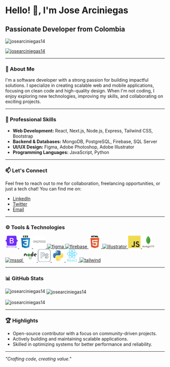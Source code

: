 # Hello! 👋, I'm Jose Arciniegas

## Passionate Developer from Colombia

<p align="left"> <img src="https://komarev.com/ghpvc/?username=josearciniegas14&label=Profile%20Views&color=0e75b6&style=flat" alt="josearciniegas14" /> </p>

<p align="left"> <a href="https://github.com/ryo-ma/github-profile-trophy"><img src="https://github-profile-trophy.vercel.app/?username=josearciniegas14" alt="josearciniegas14" /></a> </p>

---

### 🚀 About Me

I'm a software developer with a strong passion for building impactful solutions. I specialize in creating scalable web and mobile applications, focusing on clean code and high-quality design. When I'm not coding, I enjoy exploring new technologies, improving my skills, and collaborating on exciting projects.

---

### 💼 Professional Skills

- **Web Development:** React, Next.js, Node.js, Express, Tailwind CSS, Bootstrap
- **Backend & Databases:** MongoDB, PostgreSQL, Firebase, SQL Server
- **UI/UX Design:** Figma, Adobe Photoshop, Adobe Illustrator
- **Programming Languages:** JavaScript, Python

---

### 📫 Let's Connect

Feel free to reach out to me for collaboration, freelancing opportunities, or just a tech chat! You can find me on:

- [LinkedIn](https://www.linkedin.com/in/jose-arciniegas)  
- [Twitter](https://twitter.com/josearciniegas14)  
- [Email](mailto:josearciniegas14@example.com)

---

### ⚙️ Tools & Technologies

<p align="left"> 
  <a href="https://getbootstrap.com" target="_blank" rel="noreferrer"> <img src="https://raw.githubusercontent.com/devicons/devicon/master/icons/bootstrap/bootstrap-plain-wordmark.svg" alt="bootstrap" width="40" height="40"/> </a> 
  <a href="https://www.w3schools.com/css/" target="_blank" rel="noreferrer"> <img src="https://raw.githubusercontent.com/devicons/devicon/master/icons/css3/css3-original-wordmark.svg" alt="css3" width="40" height="40"/> </a> 
  <a href="https://expressjs.com" target="_blank" rel="noreferrer"> <img src="https://raw.githubusercontent.com/devicons/devicon/master/icons/express/express-original-wordmark.svg" alt="express" width="40" height="40"/> </a> 
  <a href="https://www.figma.com/" target="_blank" rel="noreferrer"> <img src="https://www.vectorlogo.zone/logos/figma/figma-icon.svg" alt="figma" width="40" height="40"/> </a> 
  <a href="https://firebase.google.com/" target="_blank" rel="noreferrer"> <img src="https://www.vectorlogo.zone/logos/firebase/firebase-icon.svg" alt="firebase" width="40" height="40"/> </a> 
  <a href="https://www.w3.org/html/" target="_blank" rel="noreferrer"> <img src="https://raw.githubusercontent.com/devicons/devicon/master/icons/html5/html5-original-wordmark.svg" alt="html5" width="40" height="40"/> </a> 
  <a href="https://www.adobe.com/in/products/illustrator.html" target="_blank" rel="noreferrer"> <img src="https://www.vectorlogo.zone/logos/adobe_illustrator/adobe_illustrator-icon.svg" alt="illustrator" width="40" height="40"/> </a> 
  <a href="https://developer.mozilla.org/en-US/docs/Web/JavaScript" target="_blank" rel="noreferrer"> <img src="https://raw.githubusercontent.com/devicons/devicon/master/icons/javascript/javascript-original.svg" alt="javascript" width="40" height="40"/> </a> 
  <a href="https://www.mongodb.com/" target="_blank" rel="noreferrer"> <img src="https://raw.githubusercontent.com/devicons/devicon/master/icons/mongodb/mongodb-original-wordmark.svg" alt="mongodb" width="40" height="40"/> </a> 
  <a href="https://www.microsoft.com/en-us/sql-server" target="_blank" rel="noreferrer"> <img src="https://www.svgrepo.com/show/303229/microsoft-sql-server-logo.svg" alt="mssql" width="40" height="40"/> </a> 
  <a href="https://nodejs.org" target="_blank" rel="noreferrer"> <img src="https://raw.githubusercontent.com/devicons/devicon/master/icons/nodejs/nodejs-original-wordmark.svg" alt="nodejs" width="40" height="40"/> </a> 
  <a href="https://www.photoshop.com/en" target="_blank" rel="noreferrer"> <img src="https://raw.githubusercontent.com/devicons/devicon/master/icons/photoshop/photoshop-line.svg" alt="photoshop" width="40" height="40"/> </a> 
  <a href="https://www.python.org" target="_blank" rel="noreferrer"> <img src="https://raw.githubusercontent.com/devicons/devicon/master/icons/python/python-original.svg" alt="python" width="40" height="40"/> </a> 
  <a href="https://reactjs.org/" target="_blank" rel="noreferrer"> <img src="https://raw.githubusercontent.com/devicons/devicon/master/icons/react/react-original-wordmark.svg" alt="react" width="40" height="40"/> </a> 
  <a href="https://tailwindcss.com/" target="_blank" rel="noreferrer"> <img src="https://www.vectorlogo.zone/logos/tailwindcss/tailwindcss-icon.svg" alt="tailwind" width="40" height="40"/> </a> 
</p>

---

### 📊 GitHub Stats

<p><img align="left" src="https://github-readme-stats.vercel.app/api/top-langs?username=josearciniegas14&show_icons=true&locale=en&layout=compact" alt="josearciniegas14" /></p>

<p>&nbsp;<img align="center" src="https://github-readme-stats.vercel.app/api?username=josearciniegas14&show_icons=true&locale=en" alt="josearciniegas14" /></p>

<p><img align="center" src="https://github-readme-streak-stats.herokuapp.com/?user=josearciniegas14&" alt="josearciniegas14" /></p>

---

### 🏆 Highlights

- Open-source contributor with a focus on community-driven projects.
- Actively building and maintaining scalable applications.
- Skilled in optimizing systems for better performance and reliability.

---

_"Crafting code, creating value."_
